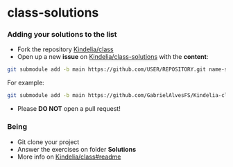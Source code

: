 # class-solutions

### Adding your solutions to the list

* Fork the repository [Kindelia/class](https://github.com/Kindelia/class/)
* Open up a new **issue** on [Kindelia/class-solutions](https://github.com/Kindelia/class-solutions/) with the **content**: 
```bash
git submodule add -b main https://github.com/USER/REPOSITORY.git name-surname 
```

For example:
```bash
git submodule add -b main https://github.com/GabrielAlvesFS/Kindelia-class.git gabriel-alves 
```

* Please **DO NOT** open a pull request!

### Being
* Git clone your project
* Answer the exercises on folder **Solutions**
* More info on [Kindelia/class#readme](https://github.com/Kindelia/class#readme)


